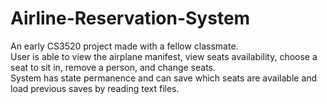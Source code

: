 # Airline-Reservation-System
An early CS3520 project made with a fellow classmate. <br /> 
User is able to view the airplane manifest, view seats availability, choose a seat to sit in, remove a person, and change seats. <br /> 
System has state permanence and can save which seats are available and load previous saves by reading text files.
